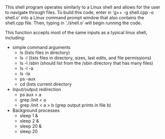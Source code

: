 This shell program operates similarly to a Linux shell and allows for the user to navigate through files. To build this code, enter in 'g++ -g shell.cpp -o  shell.o' into a Linux command prompt window that also contains the shell.cpp file. Then, typing in './shell.o' will begin running the code. 

This function accepts most of the same inputs as a typical linux shell, including:
  - simple command arguments
    - ls (lists files in directory)
    - ls -l  (lists files in directory, sizes, last edits, and file permissions)
    - ls -l /sbin (should list from the /sbin directory that has many files)
    - ls -l -a
    - ls -la
    - ps -aux
    - cd (lists current directory
  - Input/output redirection
    - ps aux > a
    - grep /init < a
    - grep /init < a > b (grep output prints in file b)
  - Background processes
    - sleep 1 &
    - sleep 2 &
    - sleep 20 &
    - sleep 20

